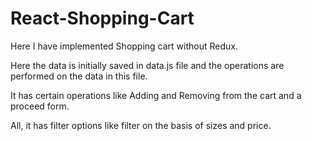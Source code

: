 # React-Shopping-Cart
Here I have implemented Shopping cart without Redux.

Here the data is initially saved in data.js file and the operations are performed on the data in this file.

It has certain operations like Adding and Removing from the cart and a proceed form.

All, it has filter options like filter on the basis of sizes and price.

